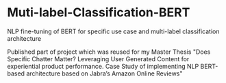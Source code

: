 # Muti-label-Classification-BERT
NLP fine-tuning of BERT for specific use case and multi-label classification architecture

Published part of project which was reused for my Master Thesis "Does Specific Chatter Matter? Leveraging User Generated Content for experiential product performance.
Case Study of implementing NLP BERT-based architecture based on Jabra’s Amazon Online Reviews"

